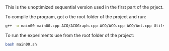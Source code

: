 This is the unoptimized sequential version used in the first part of the prject.

To compile the program, got o the root folder of the project and run:

```bash
g++ -o main00 main00.cpp ACO/ACOGraph.cpp ACO/ACO.cpp ACO/Ant.cpp Utils/GraphConstructor.cpp MST/MST.cpp MST/OneTree.cpp
```

To run the experiments use from the root folder of the project:

``` bash
bash main00.sh
```
